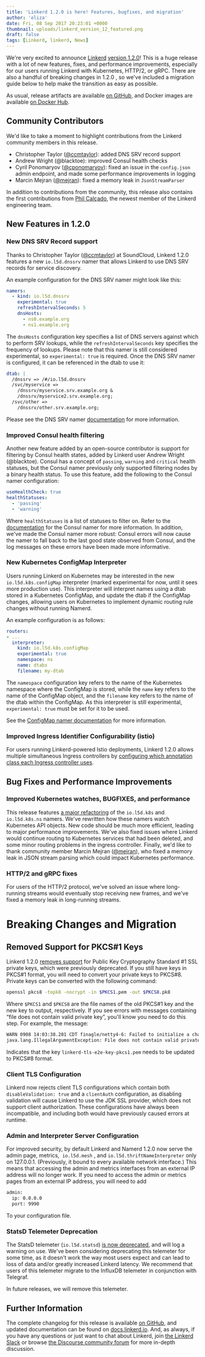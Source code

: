 ```yaml
---
title: 'Linkerd 1.2.0 is here! Features, bugfixes, and migration'
author: 'eliza'
date: Fri, 08 Sep 2017 20:23:01 +0000
thumbnail: uploads/linkerd_version_12_featured.png
draft: false
tags: [Linkerd, linkerd, News]
---
```


We're very excited to announce
[Linkerd](https://github.com/linkerd/linkerd/releases/tag/1.2.0) [version
1.2.0](https://github.com/linkerd/linkerd/releases/tag/1.2.0)! This is a huge
release with a lot of new features, fixes, and performance improvements,
especially for our users running Linkerd with Kubernetes, HTTP/2, or gRPC. There
are also a handful of breaking changes in 1.2.0 , so we've included a migration
guide below to help make the transition as easy as possible.

As usual, release artifacts are available [on
GitHub](https://github.com/linkerd/linkerd/releases/tag/1.2.0), and Docker
images are available [on Docker
Hub](https://hub.docker.com/r/buoyantio/linkerd/).

## Community Contributors

We'd like to take a moment to highlight contributions from the Linkerd community
members in this release.

- Christopher Taylor ([@ccmtaylor](https://github.com/ccmtaylor)): added DNS SRV
  record support
- Andrew Wright (@blacktoe): improved Consul health checks
- Cyril Ponomaryov ([@cponomaryov](https://github.com/cponomaryov)): fixed an
  issue in the `config.json` admin endpoint, and made some performance
  improvements in logging
- Marcin Mejran ([@mejran](https://github.com/mejran)): fixed a memory leak in
  `JsonStreamParser`

In addition to contributions from the community, this release also contains the
first contributions from [Phil
Calçado](http://philcalcado.com/2017/08/09/buoyant.html), the newest member of
the Linkerd engineering team.

## New Features in 1.2.0

### New DNS SRV Record support

Thanks to Christopher Taylor ([@ccmtaylor](https://github.com/ccmtaylor)) at
SoundCloud, Linkerd 1.2.0 features a new `io.l5d.dnssrv` namer that allows
Linkerd to use DNS SRV records for service discovery.

An example configuration for the DNS SRV namer might look like this:

```yml
namers:
  - kind: io.l5d.dnssrv
    experimental: true
    refreshIntervalSeconds: 5
    dnsHosts:
      - ns0.example.org
      - ns1.example.org
```

The `dnsHosts` configuration key specifies a list of DNS servers against which
to perform SRV lookups, while the `refreshIntervalSeconds` key specifies the
frequency of lookups. Please note that this namer is still considered
experimental, so `experimental: true` is required. Once the DNS SRV namer is
configured, it can be referenced in the dtab to use it:

```yml
dtab: |
  /dnssrv => /#/io.l5d.dnssrv
  /svc/myservice =>
    /dnssrv/myservice.srv.example.org &
    /dnssrv/myservice2.srv.example.org;
  /svc/other =>
    /dnssrv/other.srv.example.org;
```

Please see the DNS SRV namer
[documentation](https://linkerd.io/config/head/linkerd/index.html#dns-srv-records)
for more information.

### Improved Consul health filtering

Another new feature added by an open-source contributor is support for filtering
by Consul health states, added by Linkerd user Andrew Wright
(@blacktoe). Consul has a concept of `passing`,
`warning` and `critical` health statuses, but the Consul namer previously only
supported filtering nodes by a binary health status. To use this feature, add
the following to the Consul namer configuration:

```yml
useHealthCheck: true
healthStatuses:
  - 'passing'
  - 'warning'
```

Where `healthStatuses` is a list of statuses to filter on. Refer to the
[documentation](https://linkerd.io/config/1.2.0/linkerd/index.html#consul-configuration)
for the Consul namer for more information. In addition, we've made the Consul
namer more robust: Consul errors will now cause the namer to fall back to the
last good state observed from Consul, and the log messages on these errors have
been made more informative.

### New Kubernetes ConfigMap Interpreter

Users running Linkerd on Kubernetes may be interested in the new
`io.l5d.k8s.configMap` interpreter (marked experimental for now, until it sees
more production use). This interpreter will interpret names using a dtab stored
in a Kubernetes ConfigMap, and update the dtab if the ConfigMap changes,
allowing users on Kubernetes to implement dynamic routing rule changes without
running Namerd.

An example configuration is as follows:

```yml
routers:
- ...
  interpreter:
    kind: io.l5d.k8s.configMap
    experimental: true
    namespace: ns
    name: dtabs
    filename: my-dtab
```

The `namespace` configuration key refers to the name of the Kubernetes namespace
where the ConfigMap is stored, while the `name` key refers to the name of the
ConfigMap object, and the `filename` key refers to the name of the dtab within
the ConfigMap. As this interpreter is still experimental, `experimental: true`
must be set for it to be used.

See the [ConfigMap namer
documentation](https://linkerd.io/config/1.2.0/linkerd/index.html#kubernetes-configmap)
for more information.

### Improved Ingress Identifier Configurability (istio)

For users running Linkerd-powered Istio deployments, Linkerd 1.2.0 allows
multiple simultaneous Ingress controllers by [configuring which annotation class
each Ingress controller
uses](https://github.com/linkerd/linkerd/blob/master/linkerd/docs/protocol-http.md).

## Bug Fixes and Performance Improvements

### Improved Kubernetes watches, BUGFIXES, and performance

This release features [a major
refactoring](https://github.com/linkerd/linkerd/pull/1603) of the `io.l5d.k8s`
and `io.l5d.k8s.ns` namers. We've rewritten how these namers watch Kubernetes
API objects. New code should be much more efficient, leading to major
performance improvements. We've also fixed issues where Linkerd would continue
routing to Kubernetes services that had been deleted, and some minor routing
problems in the ingress controller. Finally, we'd like to thank community member
Marcin Mejran ([@mejran](https://github.com/mejran)), who fixed a memory leak in
JSON stream parsing which could impact Kubernetes performance.

### HTTP/2 and gRPC fixes

For users of the HTTP/2 protocol, we've solved an issue where long-running
streams would eventually stop receiving new frames, and we've fixed a memory
leak in long-running streams.

# Breaking Changes and Migration

## Removed Support for PKCS#1 Keys

Linkerd 1.2.0 [removes support](https://github.com/linkerd/linkerd/pull/1590)
for Public Key Cryptography Standard #1 SSL private keys, which were previously
deprecated. If you still have keys in PKCS#1 format, you will need to convert
your private keys to PKCS#8. Private keys can be converted with the following
command:

```bash
openssl pkcs8 -topk8 -nocrypt -in $PKCS1.pem -out $PKCS8.pk8
```

Where `$PKCS1` and `$PKCS8` are the file names of the old PKCS#1 key and the new
key to output, respectively. If you see errors with messages containing “file
does not contain valid private key”, you'll know you need to do this step. For
example, the message:

```txt
WARN 0908 14:03:38.201 CDT finagle/netty4-6: Failed to initialize a channel. Closing: [id: 0xdd6c26dd]
java.lang.IllegalArgumentException: File does not contain valid private key: finagle/h2/src/e2e/resources/linkerd-tls-e2e-key-pkcs1.pem
```

Indicates that the key `linkerd-tls-e2e-key-pkcs1.pem` needs to be updated to
PKCS#8 format.

### Client TLS Configuration

Linkerd now rejects client TLS configurations which contain both
`disableValidation: true` and a `clientAuth` configuration, as disabling
validation will cause Linkerd to use the JDK SSL provider, which does not
support client authorization. These configurations have always been
incompatible, and including both would have previously caused errors at runtime.

### Admin and Interpreter Server Configuration

For improved security, by default Linkerd and Namerd 1.2.0 now serve the admin
page, metrics,  `io.l5d.mesh` , and `io.l5d.thriftNameInterpreter` only on
127.0.0.1. (Previously, it bound to every available network interface.) This
means that accessing the admin and metrics interfaces from an external IP
address will no longer work. If you need to access the admin or metrics pages
from an external IP address, you will need to add

```txt
admin:
  ip: 0.0.0.0
  port: 9990
```

To your configuration file.

### StatsD Telemeter Deprecation

The StatsD telemeter (`io.l5d.statsd`) [is now
deprecated](https://discourse.linkerd.io/t/deprecating-the-statsd-telemeter/268/1),
and will log a warning on use. We've been considering deprecating this telemeter
for some time, as it doesn't work the way most users expect and can lead to loss
of data and/or greatly increased Linkerd latency. We recommend that users of
this telemeter migrate to the InfluxDB telemeter in conjunction with Telegraf.

In future releases, we will remove this telemeter.

## Further Information

The complete changelog for this release is available [on
GitHub](https://github.com/linkerd/linkerd/blob/master/CHANGES.md#120-2017-09-07),
and updated documentation can be found on
[docs.linkerd.io](https://linkerd.io/config/1.2.0/linkerd/index.html). And, as
always, if you have any questions or just want to chat about Linkerd, join [the
Linkerd Slack](http://slack.linkerd.io/) or browse [the Discourse community
forum](https://discourse.linkerd.io) for more in-depth discussion.

